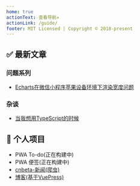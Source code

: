 ```yaml
---
home: true
actionText: 查看导航✈️
actionLink: /guide/
footer: MIT Licensed | Copyright © 2018-present
---
```


## ✅ 最新文章

### 问题系列
- [Echarts在微信小程序苹果设备环境下渲染宽度问题](/大前端/问题记录/2019/fix0719.html)

### 杂谈
- [当我想用TypeScript的时候](/杂谈/2019/talk0719.html)

## 💊 个人项目

- PWA To-do(正在构建中)
- PWA 便签(正在构建中)
- [cnbeta-新闻(爬虫)](https://news.battleangel.online/)
- [博客(基于VuePress)](https://battleangel.online/)


